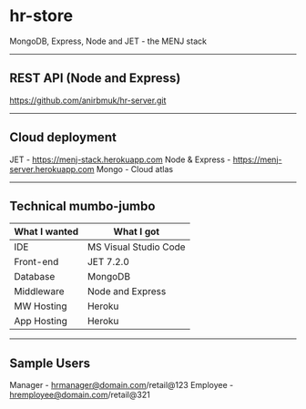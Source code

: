 # hr-store
MongoDB, Express, Node and JET - the MENJ stack

- - - -

## REST API (Node and Express)
https://github.com/anirbmuk/hr-server.git

- - - -

## Cloud deployment
JET - https://menj-stack.herokuapp.com
Node & Express - https://menj-server.herokuapp.com
Mongo - Cloud atlas

- - - -

## Technical mumbo-jumbo
What I wanted   | What I got
--------------- | --------------
IDE             | MS Visual Studio Code
Front-end       | JET 7.2.0
Database        | MongoDB
Middleware      | Node and Express
MW Hosting      | Heroku
App Hosting     | Heroku

- - - -

## Sample Users
Manager - hrmanager@domain.com/retail@123
Employee - hremployee@domain.com/retail@321